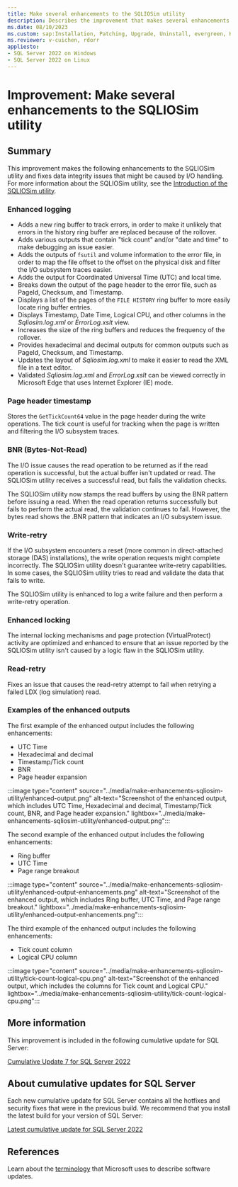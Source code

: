 ```yaml
---
title: Make several enhancements to the SQLIOSim utility
description: Describes the improvement that makes several enhancements to the SQLIOSim utility.
ms.date: 08/10/2023
ms.custom: sap:Installation, Patching, Upgrade, Uninstall, evergreen, KB5028786
ms.reviewer: v-cuichen, rdorr
appliesto:
- SQL Server 2022 on Windows
- SQL Server 2022 on Linux
---
```

# Improvement: Make several enhancements to the SQLIOSim utility

## Summary

This improvement makes the following enhancements to the SQLIOSim utility and fixes data integrity issues that might be caused by I/O handling. For more information about the SQLIOSim utility, see the [Introduction of the SQLIOSim utility](../../tools/sqliosim-utility-simulate-activity-disk-subsystem.md#introduction).

### Enhanced logging

- Adds a new ring buffer to track errors, in order to make it unlikely that errors in the history ring buffer are replaced because of the rollover.
- Adds various outputs that contain "tick count" and/or "date and time" to make debugging an issue easier.
- Adds the outputs of `fsutil` and volume information to the error file, in order to map the file offset to the offset on the physical disk and filter the I/O subsystem traces easier.
- Adds the output for Coordinated Universal Time (UTC) and local time.
- Breaks down the output of the page header to the error file, such as PageId, Checksum, and Timestamp.
- Displays a list of the pages of the `FILE HISTORY` ring buffer to more easily locate ring buffer entries.
- Displays Timestamp, Date Time, Logical CPU, and other columns in the *Sqliosim.log.xml* or *ErrorLog.xslt* view.
- Increases the size of the ring buffers and reduces the frequency of the rollover.
- Provides hexadecimal and decimal outputs for common outputs such as PageId, Checksum, and Timestamp.
- Updates the layout of *Sqliosim.log.xml* to make it easier to read the XML file in a text editor.
- Validated *Sqliosim.log.xml* and *ErrorLog.xslt* can be viewed correctly in Microsoft Edge that uses Internet Explorer (IE) mode.

### Page header timestamp

Stores the `GetTickCount64` value in the page header during the write operations. The tick count is useful for tracking when the page is written and filtering the I/O subsystem traces.

### BNR (Bytes-Not-Read)

The I/O issue causes the read operation to be returned as if the read operation is successful, but the actual buffer isn't updated or read. The SQLIOSim utility receives a successful read, but fails the validation checks.

The SQLIOSim utility now stamps the read buffers by using the BNR pattern before issuing a read. When the read operation returns successfully but fails to perform the actual read, the validation continues to fail. However, the bytes read shows the .BNR pattern that indicates an I/O subsystem issue.

### Write-retry

If the I/O subsystem encounters a reset (more common in direct-attached storage (DAS) installations), the write operation requests might complete incorrectly. The SQLIOSim utility doesn't guarantee write-retry capabilities. In some cases, the SQLIOSim utility tries to read and validate the data that fails to write.

The SQLIOSim utility is enhanced to log a write failure and then perform a write-retry operation.

### Enhanced locking

The internal locking mechanisms and page protection (VirtualProtect) activity are optimized and enhanced to ensure that an issue reported by the SQLIOSim utility isn't caused by a logic flaw in the SQLIOSim utility.

### Read-retry

Fixes an issue that causes the read-retry attempt to fail when retrying a failed LDX (log simulation) read.

### Examples of the enhanced outputs

The first example of the enhanced output includes the following enhancements:

- UTC Time
- Hexadecimal and decimal
- Timestamp/Tick count
- BNR
- Page header expansion

:::image type="content" source="../media/make-enhancements-sqliosim-utility/enhanced-output.png" alt-text="Screenshot of the enhanced output, which includes UTC Time, Hexadecimal and decimal, Timestamp/Tick count, BNR, and Page header expansion." lightbox="../media/make-enhancements-sqliosim-utility/enhanced-output.png":::

The second example of the enhanced output includes the following enhancements:

- Ring buffer
- UTC Time
- Page range breakout

:::image type="content" source="../media/make-enhancements-sqliosim-utility/enhanced-output-enhancements.png" alt-text="Screenshot of the enhanced output, which includes Ring buffer, UTC Time, and Page range breakout." lightbox="../media/make-enhancements-sqliosim-utility/enhanced-output-enhancements.png":::

The third example of the enhanced output includes the following enhancements:

- Tick count column
- Logical CPU column

:::image type="content" source="../media/make-enhancements-sqliosim-utility/tick-count-logical-cpu.png" alt-text="Screenshot of the enhanced output, which includes the columns for Tick count and Logical CPU." lightbox="../media/make-enhancements-sqliosim-utility/tick-count-logical-cpu.png":::

## More information

This improvement is included in the following cumulative update for SQL Server:

[Cumulative Update 7 for SQL Server 2022](cumulativeupdate7.md)

## About cumulative updates for SQL Server

Each new cumulative update for SQL Server contains all the hotfixes and security fixes that were in the previous build. We recommend that you install the latest build for your version of SQL Server:

[Latest cumulative update for SQL Server 2022](build-versions.md)

## References

Learn about the [terminology](../../../windows-client/deployment/standard-terminology-software-updates.md) that Microsoft uses to describe software updates.

